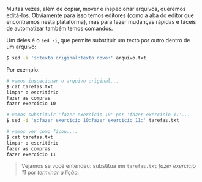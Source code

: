 Muitas vezes, além de copiar, mover e inspecionar arquivos, queremos editá-los. Obviamente para isso temos editores (como a aba do editor que encontramos nesta plataforma), mas para fazer mudanças rápidas e fáceis de automatizar também temos comandos.

Um deles é o `sed -i`, que permite substituir um texto por outro dentro de um arquivo:

```bash
$ sed -i 's:texto original:texto novo:' arquivo.txt
```

Por exemplo:

```bash
# vamos inspecionar o arquivo original...
$ cat tarefas.txt
limpar o escritório
fazer as compras
fazer exercício 10

# vamos substituir 'fazer exercicio 10' por 'fazer exercicio 11'...
$ sed -i 's:fazer exercicio 10:fazer exercicio 11:' tarefas.txt

# vamos ver como ficou....
$ cat tarefas.txt
limpar o escritório
fazer as compras
fazer exercício 11
```

> Vejamos se você entendeu: substitua em `tarefas.txt` _fazer exercicio 11_ por _terminar a lição_.
